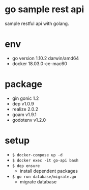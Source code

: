 # go sample rest api
sample restful api with golang.

# env
- go version 1.10.2 darwin/amd64
- docker 18.03.0-ce-mac60

# package
- gin gonic 1.2
- dep v1.0.9
- realize 2.0.2
- goam v1.9.1
- godotenv v1.2.0

# setup
- `$ docker-compose up -d`
- `$ docker exec -it go-api bash`
- `$ dep ensure`
    - install dependent packages
- `$ go run database/migrate.go`
    - migrate database
